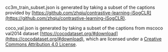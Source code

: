 cc3m_train_subset.json is generated by taking a subset of the captions provided by [https://github.com/zhqiu/contrastive-learning-iSogCLR](https://github.com/zhqiu/contrastive-learning-iSogCLR).

coco_val.json is generated by taking a subset of the captions from mscoco val2014 dataset [https://cocodataset.org/#download](https://cocodataset.org/#download), which are licensed under a [Creative Commons Attribution 4.0 License](https://creativecommons.org/licenses/by/4.0/legalcode).
